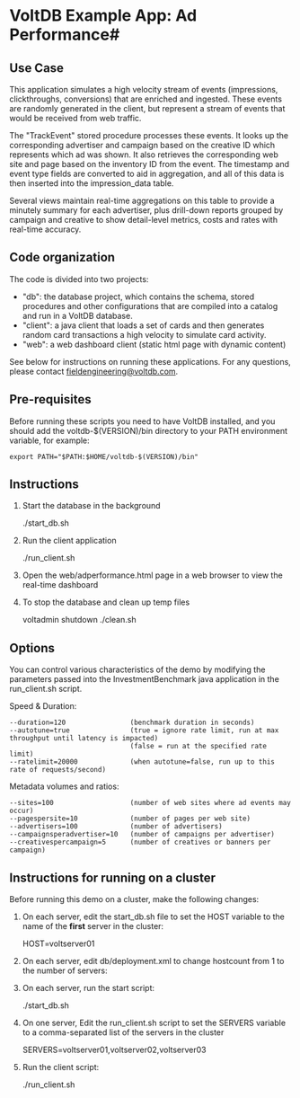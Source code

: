 # VoltDB Example App: Ad Performance#

Use Case
--------
This application simulates a high velocity stream of events (impressions, clickthroughs, conversions) that are enriched and ingested.  These events are randomly generated in the client, but represent a stream of events that would be received from web traffic.

The "TrackEvent" stored procedure processes these events.  It looks up the corresponding advertiser and campaign based on the creative ID which represents which ad was shown.  It also retrieves the corresponding web site and page based on the inventory ID from the event.  The timestamp and event type fields are converted to aid in aggregation, and all of this data is then inserted into the impression_data table.

Several views maintain real-time aggregations on this table to provide a minutely summary for each advertiser, plus drill-down reports grouped by campaign and creative to show detail-level metrics, costs and rates with real-time accuracy.

Code organization
-----------------
The code is divided into two projects:

- "db": the database project, which contains the schema, stored procedures and other configurations that are compiled into a catalog and run in a VoltDB database.  
- "client": a java client that loads a set of cards and then generates random card transactions a high velocity to simulate card activity.
- "web": a web dashboard client (static html page with dynamic content)

See below for instructions on running these applications.  For any questions, 
please contact fieldengineering@voltdb.com.

Pre-requisites
--------------
Before running these scripts you need to have VoltDB installed, and you should add the voltdb-$(VERSION)/bin directory to your PATH environment variable, for example:

    export PATH="$PATH:$HOME/voltdb-$(VERSION)/bin"


Instructions
------------

1. Start the database in the background

    ./start_db.sh
     
2. Run the client application

    ./run_client.sh

3. Open the web/adperformance.html page in a web browser to view the real-time dashboard

4. To stop the database and clean up temp files

    voltadmin shutdown
    ./clean.sh


Options
-------
You can control various characteristics of the demo by modifying the parameters passed into the InvestmentBenchmark java application in the run_client.sh script.

Speed & Duration:

    --duration=120                (benchmark duration in seconds)
    --autotune=true               (true = ignore rate limit, run at max throughput until latency is impacted)
                                  (false = run at the specified rate limit)
    --ratelimit=20000             (when autotune=false, run up to this rate of requests/second)

Metadata volumes and ratios:

    --sites=100                   (number of web sites where ad events may occur)
    --pagespersite=10             (number of pages per web site)
    --advertisers=100             (number of advertisers)
    --campaignsperadvertiser=10   (number of campaigns per advertiser)
    --creativespercampaign=5      (number of creatives or banners per campaign)

Instructions for running on a cluster
-------------------------------------

Before running this demo on a cluster, make the following changes:

1. On each server, edit the start_db.sh file to set the HOST variable to the name of the **first** server in the cluster:
    
    HOST=voltserver01
    
2. On each server, edit db/deployment.xml to change hostcount from 1 to the number of servers:

    <cluster hostcount="1" sitesperhost="3" kfactor="0" />

4. On each server, run the start script:

    ./start_db.sh
    
5. On one server, Edit the run_client.sh script to set the SERVERS variable to a comma-separated list of the servers in the cluster

    SERVERS=voltserver01,voltserver02,voltserver03
    
6. Run the client script:

    ./run_client.sh



